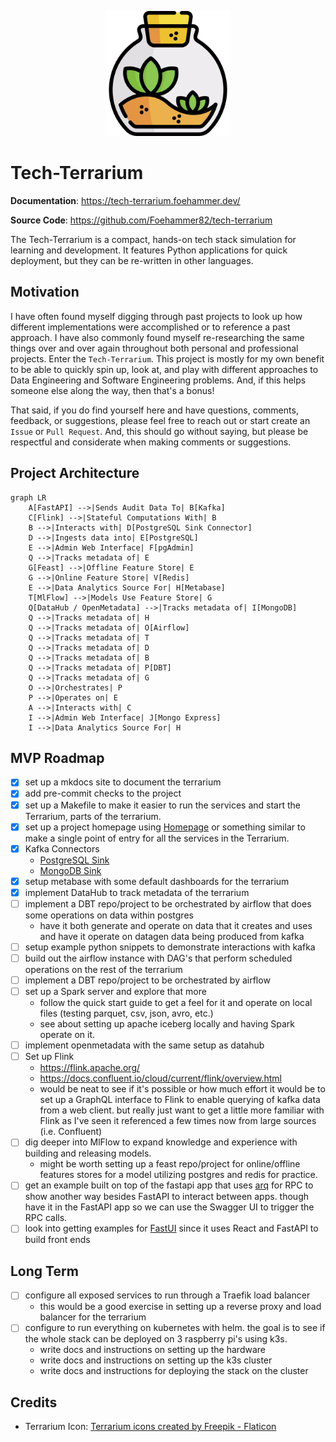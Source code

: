 <p align="center">
  <a href="./"><img src="./assets/terrarium.png" alt="Tech-Terrarium" width="200"></a>
</p>

# Tech-Terrarium

**Documentation**:
<a href="https://tech-terrarium.foehammer.dev/" target="_blank">https://tech-terrarium.foehammer.dev/</a>

**Source Code**:
<a href="https://github.com/Foehammer82/tech-terrarium" target="_blank">https://github.com/Foehammer82/tech-terrarium</a>

The Tech-Terrarium is a compact, hands-on tech stack simulation for learning and development. It features Python
applications for quick deployment, but they can be re-written in other languages.

## Motivation

I have often found myself digging through past projects to look up how different implementations were accomplished or
to reference a past approach. I have also commonly found myself re-researching the same things over and over again
throughout both personal and professional projects. Enter the `Tech-Terrarium`. This project is mostly for my own
benefit to be able to quickly spin up, look at, and play with different approaches to Data Engineering and Software
Engineering problems. And, if this helps someone else along the way, then that's a bonus!

That said, if you do find yourself here and have questions, comments, feedback, or suggestions, please feel free to
reach out or start create an `Issue` or `Pull Request`. And, this should go without saying, but please be
respectful and considerate when making comments or suggestions.

## Project Architecture

```mermaid
graph LR
    A[FastAPI] -->|Sends Audit Data To| B[Kafka]
    C[Flink] -->|Stateful Computations With| B
    B -->|Interacts with| D[PostgreSQL Sink Connector]
    D -->|Ingests data into| E[PostgreSQL]
    E -->|Admin Web Interface| F[pgAdmin]
    Q -->|Tracks metadata of| E
    G[Feast] -->|Offline Feature Store| E
    G -->|Online Feature Store| V[Redis]
    E -->|Data Analytics Source For| H[Metabase]
    T[MlFlow] -->|Models Use Feature Store| G
    Q[DataHub / OpenMetadata] -->|Tracks metadata of| I[MongoDB]
    Q -->|Tracks metadata of| H
    Q -->|Tracks metadata of| O[Airflow]
    Q -->|Tracks metadata of| T
    Q -->|Tracks metadata of| D
    Q -->|Tracks metadata of| B
    Q -->|Tracks metadata of| P[DBT]
    Q -->|Tracks metadata of| G
    O -->|Orchestrates| P
    P -->|Operates on| E
    A -->|Interacts with| C
    I -->|Admin Web Interface| J[Mongo Express]
    I -->|Data Analytics Source For| H
```

## MVP Roadmap

- [x] set up a mkdocs site to document the terrarium
- [x] add pre-commit checks to the project
- [x] set up a Makefile to make it easier to run the services and start the Terrarium, parts of the terrarium.
- [x] set up a project homepage using [Homepage](https://github.com/gethomepage/homepage) or something similar to make a
  single point of entry for all the services in the Terrarium.
- [x] Kafka Connectors
    - [PostgreSQL Sink](https://docs.confluent.io/cloud/current/connectors/cc-postgresql-sink.html)
    - [MongoDB Sink](https://www.mongodb.com/docs/kafka-connector/current/sink-connector/configuration-properties/all-properties/)
- [x] setup metabase with some default dashboards for the terrarium
- [x] implement DataHub to track metadata of the terrarium
- [ ] implement a DBT repo/project to be orchestrated by airflow that does some operations on data within postgres
    - have it both generate and operate on data that it creates and uses and have it operate on datagen data being
      produced from kafka
- [ ] setup example python snippets to demonstrate interactions with kafka
- [ ] build out the airflow instance with DAG's that perform scheduled operations on the rest of the terrarium
- [ ] implement a DBT repo/project to be orchestrated by airflow
- [ ] set up a Spark server and explore that more
    - follow the quick start guide to get a feel for it and operate on local files (testing parquet, csv, json, avro,
      etc.)
    - see about setting up apache iceberg locally and having Spark operate on it.
- [ ] implement openmetadata with the same setup as datahub
- [ ] Set up Flink
    - https://flink.apache.org/
    - https://docs.confluent.io/cloud/current/flink/overview.html
    - would be neat to see if it's possible or how much effort it would be to set up a GraphQL interface to Flink to
      enable querying of kafka data from a web client. but really just want to get a little more familiar with Flink as
      I've seen it referenced a few times now from large sources (i.e. Confluent)
- [ ] dig deeper into MlFlow to expand knowledge and experience with building and releasing models.
    - might be worth setting up a feast repo/project for online/offline features stores for a model utilizing postgres
      and redis for practice.
- [ ] get an example built on top of the fastapi app that uses [arq](https://arq-docs.helpmanual.io/) for RPC to show
  another way besides FastAPI to interact between apps. though have it in the FastAPI app so we can use the Swagger UI
  to trigger the RPC calls.
- [ ] look into getting examples for [FastUI](https://github.com/pydantic/FastUI) since it uses React and FastAPI to
  build front ends

## Long Term

- [ ] configure all exposed services to run through a Traefik load balancer
    - this would be a good exercise in setting up a reverse proxy and load balancer for the terrarium
- [ ] configure to run everything on kubernetes with helm. the goal is to see if the whole stack can be deployed on 3
  raspberry pi's using k3s.
    - write docs and instructions on setting up the hardware
    - write docs and instructions on setting up the k3s cluster
    - write docs and instructions for deploying the stack on the cluster

## Credits

- Terrarium Icon: <a href="https://www.flaticon.com/free-icons/terrarium" title="terrarium icons">Terrarium icons
  created by Freepik - Flaticon</a>